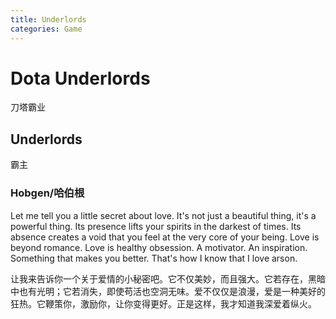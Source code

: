 ```yaml
---
title: Underlords
categories: Game
---
```


# Dota Underlords

刀塔霸业

##  Underlords  

霸主

### Hobgen/哈伯根

Let me tell you a little secret about love. It's not just a beautiful thing, it's a powerful thing. Its presence lifts your spirits in the darkest of times. Its absence creates a void that you feel at the very core of your being. Love is beyond romance. Love is healthy obsession. A motivator. An inspiration. Something that makes you better. That's how I know that I love arson.

让我来告诉你一个关于爱情的小秘密吧。它不仅美妙，而且强大。它若存在，黑暗中也有光明；它若消失，即使苟活也空洞无味。爱不仅仅是浪漫，爱是一种美好的狂热。它鞭策你，激励你，让你变得更好。正是这样，我才知道我深爱着纵火。